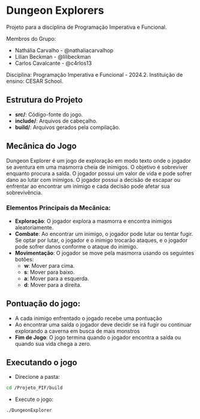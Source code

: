 # Dungeon Explorers
Projeto para a disciplina de Programação Imperativa e Funcional.

Membros do Grupo:
- Nathália Carvalho - @nathaliacarvalhop
- Lilian Beckman    - @lilibeckman
- Carlos Cavalcante - @c4rlos13

Disciplina: Programação Imperativa e Funcional - 2024.2.
Instituição de ensino: CESAR School.

## Estrutura do Projeto

- **src/**: Código-fonte do jogo.
- **include/**: Arquivos de cabeçalho.
- **build/**: Arquivos gerados pela compilação.

## Mecânica do Jogo

Dungeon Explorer é um jogo de exploração em modo texto onde o jogador se aventura em uma masmorra cheia de inimigos. O objetivo é sobreviver enquanto procura a saída. O jogador possui um valor de vida e pode sofrer dano ao lutar com inimigos. O jogador possui a decisão de escapar ou enfrentar ao encontrar um inimigo e cada decisão pode afetar sua sobrevivência.

### Elementos Principais da Mecânica:

- **Exploração**: O jogador explora a masmorra e encontra inimigos aleatoriamente.
- **Combate**: Ao encontrar um inimigo, o jogador pode lutar ou tentar fugir. Se optar por lutar, o jogador e o inimigo trocarão ataques, e o jogador pode sofrer danos conforme o ataque do inimigo.
- **Movimentação**: O jogador se move pela masmorra usando os seguintes botões:
  - **w**: Mover para cima.
  - **s**: Mover para baixo.
  - **a**: Mover para a esquerda.
  - **d**: Mover para a direita.

## Pontuação do jogo:
- A cada inimigo enfrentado o jogado recebe uma pontuação
- Ao encontrar uma saída o jogador deve decidir se irá fugir ou continuar explorando a caverna em busca de mais monstros
- **Fim de Jogo**: O jogo termina quando o jogador encontra a saída ou quando sua vida chega a zero.

## Executando o jogo

- Direcione a pasta:
```bash
cd /Projeto_PIF/build
```

- Execute o jogo:
```bash
./DungeonExplorer


